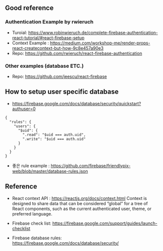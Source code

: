 ## Good reference 
### Authentication Example by rwieruch
* Turoial: https://www.robinwieruch.de/complete-firebase-authentication-react-tutorial/#react-firebase-setup
* Context Example : https://medium.com/workshop-me/render-props-react-createcontext-but-how-9c8e457a90e3
* Repo: https://github.com/rwieruch/react-firebase-authentication

### Other examples (database ETC.)
* Repo: https://github.com/jeescu/react-firebase

## How to setup user specific database
* https://firebase.google.com/docs/database/security/quickstart?authuser=0
```
{
  "rules": {
    "users": {
      "$uid": {
        ".read": "$uid === auth.uid",
        ".write": "$uid === auth.uid"
      }
    }
  }
}
```

* 좋은 rule example : https://github.com/firebase/friendlypix-web/blob/master/database-rules.json

## Reference 
* React context API : https://reactjs.org/docs/context.html
Context is designed to share data that can be considered “global” for a tree of React components, such as the current authenticated user, theme, or preferred language. 

* Firebase check list: https://firebase.google.com/support/guides/launch-checklist
* Firebase database rules: https://firebase.google.com/docs/database/security/
